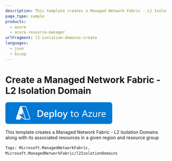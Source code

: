 ```yaml
---
description: This template creates a Managed Network Fabric - L2 Isolation Domains along with its associated resources in a given region and resource group
page_type: sample
products:
  - azure
  - azure-resource-manager
urlFragment: l2-isolation-domains-create
languages:
  - json
  - bicep
---
```


# Create a Managed Network Fabric - L2 Isolation Domain

[![Deploy To Azure](https://raw.githubusercontent.com/Azure/azure-quickstart-templates/master/1-CONTRIBUTION-GUIDE/images/deploytoazure.svg?sanitize=true)](https://portal.azure.com/#create/Microsoft.Template/uri/https%3A%2F%2Fraw.githubusercontent.com%2FAzure%2Fazure-quickstart-templates%2Fmaster%2Fquickstarts%2Fmicrosoft.managednetworkfabric%2Fl2-isolation-domains-create%2Fazuredeploy.json)

This template creates a Managed Network Fabric - L2 Isolation Domains along with its associated resources in a given region and resource group

`Tags: Microsoft.ManagedNetworkFabric, Microsoft.ManagedNetworkFabric/l2IsolationDomains`
